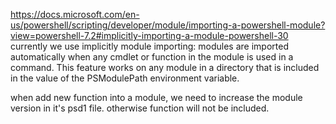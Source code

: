 https://docs.microsoft.com/en-us/powershell/scripting/developer/module/importing-a-powershell-module?view=powershell-7.2#implicitly-importing-a-module-powershell-30
currently we use implicitly module importing: 
modules are imported automatically when any cmdlet or function in the module is used in a command. This feature works on any module in a directory that is included in the value of the PSModulePath environment variable.

when add new function into a module, we need to increase the module version in it's psd1 file. otherwise function will not be included.
